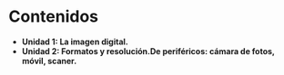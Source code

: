 # Contenidos

*   **Unidad 1: La imagen digital.**
*   **Unidad 2: Formatos y resolución.De periféricos: cámara de fotos, móvil, scaner.**

